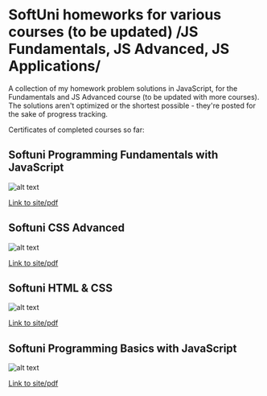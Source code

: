 # SoftUni homeworks for various courses (to be updated) /JS Fundamentals, JS Advanced, JS Applications/
A collection of my homework problem solutions in JavaScript, for the Fundamentals and JS Advanced course (to be updated with more courses). The solutions aren't optimized or the shortest possible - they're posted for the sake of progress tracking.



Certificates of completed courses so far:


## Softuni Programming Fundamentals with JavaScript

![alt text](https://softuni.bg/certificates/certificates/converttoimage/94589?code=e1204906) 

[Link to site/pdf](https://softuni.bg/certificates/details/94589/e1204906)

## Softuni CSS Advanced

![alt text](https://softuni.bg/certificates/certificates/converttoimage/86658?code=37425b22)

[Link to site/pdf](https://softuni.bg/certificates/details/86658/37425b22)

## Softuni HTML & CSS

![alt text](https://softuni.bg/certificates/certificates/converttoimage/84876?code=d2d1dfc7)

[Link to site/pdf](https://softuni.bg/certificates/details/84876/d2d1dfc7)

## Softuni Programming Basics with JavaScript

![alt text](https://softuni.bg/certificates/certificates/converttoimage/82296?code=582455b1)

[Link to site/pdf](https://softuni.bg/certificates/details/82296/582455b1)

